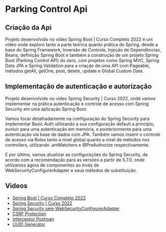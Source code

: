 # Parking Control Api

## Criação da Api

Projeto desenvolvido no vídeo Spring Boot | Curso Completo 2022 é um vídeo onde exploro tanto a parte teórica quanto prática do Spring, desde a base do Spring Framework, Inversão de Controle, Injeção de Dependências, Beans, definição Spring Boot e também a construção de um projeto Spring Boot (Parking Control API) do zero, com projetos como Spring MVC, Spring Data JPA e Spring Validation para a criação de uma API com Pageable, métodos getAll, getOne, post, delete, update e Global Custom Date.


## Implementação de autenticação e autorização

Projeto desenvolvido no vídeo Spring Security | Curso 2022, onde vamos implementar na prática autenticação e controle de acesso com Spring Security em uma aplicação Spring Boot.

Vamos focar detalhadamente na configuração do Spring Security para implementar Basic Auth utilizando a sua configuração default a princípio, evoluir para uma autenticação em memória, e posteriormente para uma autenticação via base de dados com JPA. Também vamos inserir o controle de acesso via Roles tanto a nível global quanto a nível de métodos nos controllers, utilizando .antMatchers e @PreAuthorize respectivamente.

E por último, vamos atualizar as configurações do Spring Security, de acordo com a recomendação para as versões a partir de 5.7.0, onde utilizamos agora de componentes ao invés de WebSecurityConfigurerAdapter e seus métodos de substituição.

## Videos
- [Spring Boot | Curso Completo 2022](https://youtu.be/LXRU-Z36GEU)
- [Spring Security | Curso 2022](https://www.youtube.com/watch?v=t6prPki7daU)
- [Spring Security sem WebSecurityConfigurerAdapter](https://spring.io/blog/2022/02/21/spring-security-without-the-websecurityconfigureradapter)
- [CSRF Protection](https://docs.spring.io/spring-security/site/docs/5.0.x/reference/html/csrf.html#when-to-use-csrf-protection)
- [Interceptor Postman](https://learning.postman.com/docs/sending-requests/capturing-request-data/interceptor/#installing-interceptor)
- [UUID Generator](https://www.uuidgenerator.net/)
